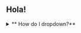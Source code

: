 
## Hola!
<details>
<summary>** How do I dropdown?** </summary>
<br>
This is how you dropdown.
</details>